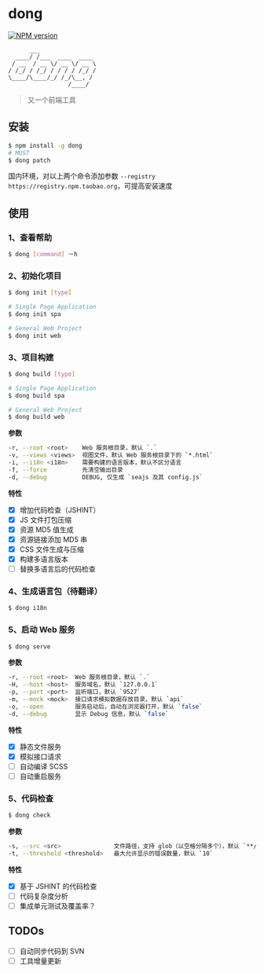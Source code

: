 # dong

[![NPM version](https://img.shields.io/npm/v/dong.svg?style=flat-square)](https://npmjs.org/package/dong)

          ___
      ____/ /___  ____  ____
     / __  / __ \/ __ \/ __ \
    / /_/ / /_/ / / / / /_/ /
    \____/\____/_/ /_/\__, /
                     /____/

> 又一个前端工具

## 安装

```bash
$ npm install -g dong
# MUST
$ dong patch
```

国内环境，对以上两个命令添加参数 `--registry https://registry.npm.taobao.org`，可提高安装速度

## 使用

### 1、查看帮助

```bash
$ dong [command] －h
```

### 2、初始化项目

```bash
$ dong init [type]

# Single Page Application
$ dong init spa

# General Web Project
$ dong init web
```

### 3、项目构建

```bash
$ dong build [type]

# Single Page Application
$ dong build spa

# General Web Project
$ dong build web
```

**参数**

```bash
-r, --root <root>    Web 服务根目录，默认 `.`
-v, --views <views>  视图文件，默认 Web 服务根目录下的 `*.html`
-i, --i18n <i18n>    需要构建的语言版本，默认不区分语言
-f, --force          先清空输出目录
-d, --debug          DEBUG, 仅生成 `seajs 及其 config.js`
```

**特性**

- [x] 增加代码检查（JSHINT）
- [x] JS 文件打包压缩
- [x] 资源 MD5 值生成
- [x] 资源链接添加 MD5 串
- [x] CSS 文件生成与压缩
- [x] 构建多语言版本
- [ ] 替换多语言后的代码检查

### 4、生成语言包（待翻译）

```bash
$ dong i18n
```

### 5、启动 Web 服务

```bash
$ dong serve
```

**参数**

```bash
-r, --root <root>  Web 服务根目录，默认 `.`
-H, --host <host>  服务域名，默认 `127.0.0.1`
-p, --port <port>  监听端口，默认 `9527`
-m, --mock <mock>  接口请求模拟数据存放目录，默认 `api`
-o, --open         服务启动后，自动在浏览器打开，默认 `false`
-d, --debug        显示 Debug 信息，默认 `false`
```

**特性**

- [x] 静态文件服务
- [x] 模拟接口请求
- [ ] 自动编译 SCSS
- [ ] 自动重启服务

### 5、代码检查

```bash
$ dong check
```

**参数**

```bash
-s, --src <src>               文件路径，支持 glob（以空格分隔多个），默认 `**/*.js`
-t, --threshold <threshold>   最大允许显示的错误数量，默认 `10`
```

**特性**

- [x] 基于 JSHINT 的代码检查
- [ ] 代码复杂度分析
- [ ] 集成单元测试及覆盖率？

## TODOs

- [ ] 自动同步代码到 SVN
- [ ] 工具增量更新
